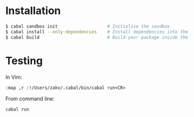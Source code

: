 # Installation

```bash
$ cabal sandbox init                   # Initialise the sandbox
$ cabal install --only-dependencies    # Install dependencies into the sandbox
$ cabal build                          # Build your package inside the sandbox
```
# Testing

In Vim:
```
:map ,r :!/Users/zakv/.cabal/bin/cabal run<CR>
```

From command line:
```
cabal run
```

